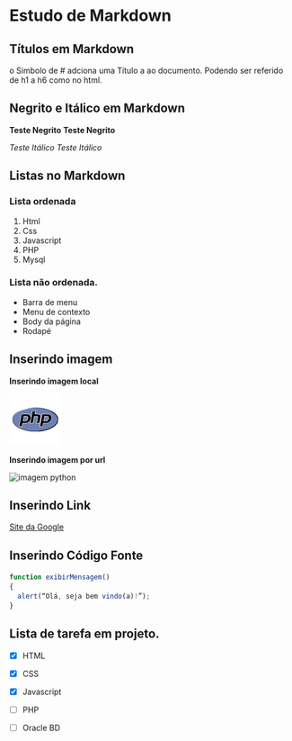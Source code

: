 # Estudo de Markdown

## Títulos em Markdown

o Simbolo de # adciona uma Título a ao documento. Podendo ser referido de h1 a h6 como no html.

## Negrito e Itálico em Markdown

__Teste Negrito__
**Teste Negrito**

_Teste Itálico_
*Teste Itálico*


## Listas no Markdown

### Lista ordenada

1. Html
2. Css
3. Javascript
4. PHP 
5. Mysql

### Lista não ordenada.

* Barra de menu
* Menu de contexto
* Body da página
* Rodapé

## Inserindo imagem

**Inserindo imagem local**

![imagem PHP](./img/php.png)

**Inserindo imagem por url**

![imagem python](https://encrypted-tbn0.gstatic.com/images?q=tbn:ANd9GcRgseY7mdhgtrJDNY8abXq9uCj1qJUQ37N9yQ&usqp=CAU)


## Inserindo Link

[Site da Google](https://www.google.com/)


## Inserindo Código Fonte

```javascript
function exibirMensagem()
{
  alert(“Olá, seja bem vindo(a)!”);
}
```

## Lista de tarefa em projeto.

- [x] HTML
- [x] CSS
- [x] Javascript
- [ ] PHP
- [ ] Oracle BD




